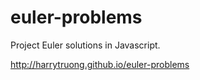 # euler-problems
Project Euler solutions in Javascript.

http://harrytruong.github.io/euler-problems
